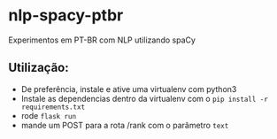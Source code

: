 # nlp-spacy-ptbr

Experimentos em PT-BR com NLP utilizando spaCy

## Utilização:

- De preferência, instale e ative uma virtualenv com python3
- Instale as dependencias dentro da virtualenv com o `pip install -r requirements.txt`
- rode `flask run`
- mande um POST para a rota /rank com o parâmetro `text`
<!-- - **OBS:** Será necessário copiar/importar o `syntax_iterators` do *espanhol*. Para isso copie o arquivo `syntax_iterators` localizado em `site-packages -> spacy -> lang -> es` para a pasta `pt` e depois importe no `__init__` do idioma PT declarando `tokenizer_exceptions = TOKENIZER_EXCEPTIONS` na classe `PortugueseDefaults`
- Rode com `python ./src/rank.py` ou qualquer outro arquivo no src/ -->
